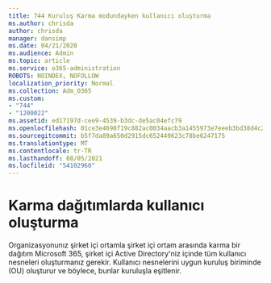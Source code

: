 ```yaml
---
title: 744 Kuruluş Karma modundayken kullanıcı oluşturma
ms.author: chrisda
author: chrisda
manager: dansimp
ms.date: 04/21/2020
ms.audience: Admin
ms.topic: article
ms.service: o365-administration
ROBOTS: NOINDEX, NOFOLLOW
localization_priority: Normal
ms.collection: Adm_O365
ms.custom:
- "744"
- "1200022"
ms.assetid: ed17197d-cee9-4539-b3dc-de5ac04efc79
ms.openlocfilehash: 01ce3e4698f19c882ac0034aacb3a1455973e7eeeb3bd38d4c28a0070d739405
ms.sourcegitcommit: b5f7da89a650d2915dc652449623c78be6247175
ms.translationtype: MT
ms.contentlocale: tr-TR
ms.lasthandoff: 08/05/2021
ms.locfileid: "54102960"
---
```

# <a name="create-users-in-hybrid-deployments"></a>Karma dağıtımlarda kullanıcı oluşturma

Organizasyonunız şirket içi ortamla şirket içi ortam arasında karma bir dağıtım Microsoft 365, şirket içi Active Directory'niz içinde tüm kullanıcı nesneleri oluşturmanız gerekir. Kullanıcı nesnelerini uygun kuruluş biriminde (OU) oluşturur ve böylece, bunlar kuruluşla eşitlenir.
